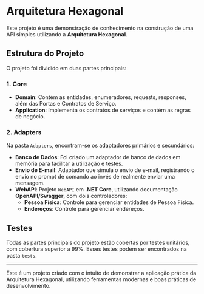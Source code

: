 # Arquitetura Hexagonal

Este projeto é uma demonstração de conhecimento na construção de uma API simples utilizando a **Arquitetura Hexagonal**.

## Estrutura do Projeto

O projeto foi dividido em duas partes principais:

### 1. Core

- **Domain**: Contém as entidades, enumeradores, requests, responses, além das Portas e Contratos de Serviço.
- **Application**: Implementa os contratos de serviços e contém as regras de negócio.

### 2. Adapters

Na pasta `Adapters`, encontram-se os adaptadores primários e secundários:

- **Banco de Dados**: Foi criado um adaptador de banco de dados em memória para facilitar a utilização e testes.
- **Envio de E-mail**: Adaptador que simula o envio de e-mail, registrando o envio no prompt de comando ao invés de realmente enviar uma mensagem.
- **WebAPI**: Projeto `WebAPI` em **.NET Core**, utilizando documentação **OpenAPI/Swagger**, com dois controladores:
  - **Pessoa Física**: Controle para gerenciar entidades de Pessoa Física.
  - **Endereços**: Controle para gerenciar endereços.

## Testes

Todas as partes principais do projeto estão cobertas por testes unitários, com cobertura superior a 99%. Esses testes podem ser encontrados na pasta `tests`.

---

Este é um projeto criado com o intuito de demonstrar a aplicação prática da Arquitetura Hexagonal, utilizando ferramentas modernas e boas práticas de desenvolvimento.
